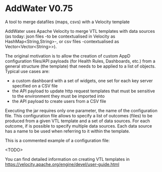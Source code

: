 # AddWater V0.75
A tool to merge datafiles (maps, csvs) with a Velocity template

AddWater uses Apache Velocity to merge VTL templates with data sources (as today: json files -to be contextualised in Velocity as HashMap<String,String>-, or csv files -contextualised as Vector<Vector\<String>>).
  
The original motivation is to allow the creation of custom AppD configuration files/API payloads (for Health Rules, Dashboards, etc.) from a general structure (the template) that needs to be applied to a list of objects. Typical use cases are:
* a custom dashboard with a set of  widgets, one set for each key server specified on a CSV file
* the API payload to update http request templates that must be sensitive to the environment they must be imported into
* the API payload to create users from a CSV file 

Executing the jar requires only one parameter, the name of the configuration file. This configuration file allows to specify a list of outcomes (files) to be produced from a given VTL template and a set of data sources. For each outcome, if is possible to specify multiple data sources. Each data source has a name to be used when referring to it within the template.

This is a commented example of a configuration file:

\<TODO\>


You can find detailed information on creating VTL templates in https://velocity.apache.org/engine/devel/user-guide.html


 
